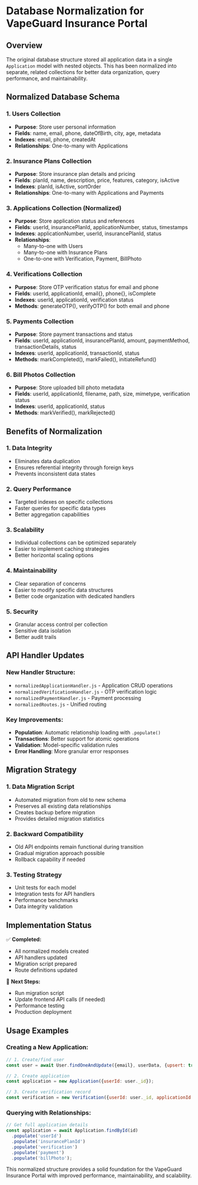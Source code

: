 # Database Normalization for VapeGuard Insurance Portal

## Overview
The original database structure stored all application data in a single `Application` model with nested objects. This has been normalized into separate, related collections for better data organization, query performance, and maintainability.

## Normalized Database Schema

### 1. **Users Collection**
- **Purpose**: Store user personal information
- **Fields**: name, email, phone, dateOfBirth, city, age, metadata
- **Indexes**: email, phone, createdAt
- **Relationships**: One-to-many with Applications

### 2. **Insurance Plans Collection**
- **Purpose**: Store insurance plan details and pricing
- **Fields**: planId, name, description, price, features, category, isActive
- **Indexes**: planId, isActive, sortOrder
- **Relationships**: One-to-many with Applications and Payments

### 3. **Applications Collection** (Normalized)
- **Purpose**: Store application status and references
- **Fields**: userId, insurancePlanId, applicationNumber, status, timestamps
- **Indexes**: applicationNumber, userId, insurancePlanId, status
- **Relationships**: 
  - Many-to-one with Users
  - Many-to-one with Insurance Plans
  - One-to-one with Verification, Payment, BillPhoto

### 4. **Verifications Collection**
- **Purpose**: Store OTP verification status for email and phone
- **Fields**: userId, applicationId, email{}, phone{}, isComplete
- **Indexes**: userId, applicationId, verification status
- **Methods**: generateOTP(), verifyOTP() for both email and phone

### 5. **Payments Collection**
- **Purpose**: Store payment transactions and status
- **Fields**: userId, applicationId, insurancePlanId, amount, paymentMethod, transactionDetails, status
- **Indexes**: userId, applicationId, transactionId, status
- **Methods**: markCompleted(), markFailed(), initiateRefund()

### 6. **Bill Photos Collection**
- **Purpose**: Store uploaded bill photo metadata
- **Fields**: userId, applicationId, filename, path, size, mimetype, verification status
- **Indexes**: userId, applicationId, status
- **Methods**: markVerified(), markRejected()

## Benefits of Normalization

### 1. **Data Integrity**
- Eliminates data duplication
- Ensures referential integrity through foreign keys
- Prevents inconsistent data states

### 2. **Query Performance**
- Targeted indexes on specific collections
- Faster queries for specific data types
- Better aggregation capabilities

### 3. **Scalability**
- Individual collections can be optimized separately
- Easier to implement caching strategies
- Better horizontal scaling options

### 4. **Maintainability**
- Clear separation of concerns
- Easier to modify specific data structures
- Better code organization with dedicated handlers

### 5. **Security**
- Granular access control per collection
- Sensitive data isolation
- Better audit trails

## API Handler Updates

### New Handler Structure:
- `normalizedApplicationHandler.js` - Application CRUD operations
- `normalizedVerificationHandler.js` - OTP verification logic
- `normalizedPaymentHandler.js` - Payment processing
- `normalizedRoutes.js` - Unified routing

### Key Improvements:
- **Population**: Automatic relationship loading with `.populate()`
- **Transactions**: Better support for atomic operations
- **Validation**: Model-specific validation rules
- **Error Handling**: More granular error responses

## Migration Strategy

### 1. **Data Migration Script**
- Automated migration from old to new schema
- Preserves all existing data relationships
- Creates backup before migration
- Provides detailed migration statistics

### 2. **Backward Compatibility**
- Old API endpoints remain functional during transition
- Gradual migration approach possible
- Rollback capability if needed

### 3. **Testing Strategy**
- Unit tests for each model
- Integration tests for API handlers
- Performance benchmarks
- Data integrity validation

## Implementation Status

✅ **Completed:**
- All normalized models created
- API handlers updated
- Migration script prepared
- Route definitions updated

🔄 **Next Steps:**
- Run migration script
- Update frontend API calls (if needed)
- Performance testing
- Production deployment

## Usage Examples

### Creating a New Application:
```javascript
// 1. Create/find user
const user = await User.findOneAndUpdate({email}, userData, {upsert: true});

// 2. Create application
const application = new Application({userId: user._id});

// 3. Create verification record
const verification = new Verification({userId: user._id, applicationId: application._id});
```

### Querying with Relationships:
```javascript
// Get full application details
const application = await Application.findById(id)
  .populate('userId')
  .populate('insurancePlanId')
  .populate('verification')
  .populate('payment')
  .populate('billPhoto');
```

This normalized structure provides a solid foundation for the VapeGuard Insurance Portal with improved performance, maintainability, and scalability.
